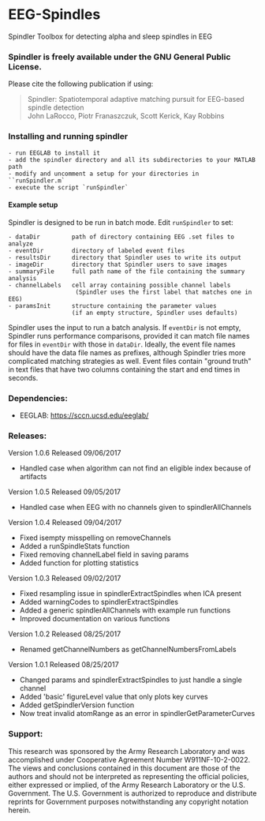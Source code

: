 # EEG-Spindles
Spindler Toolbox for detecting alpha and sleep spindles in EEG

### Spindler is freely available under the GNU General Public License. 
Please cite the following publication if using: 
> Spindler: Spatiotemporal adaptive matching pursuit 
> for EEG-based spindle detection  
> John LaRocco, Piotr Franaszczuk, Scott Kerick, Kay Robbins  


### Installing and running spindler

	- run EEGLAB to install it
	- add the spindler directory and all its subdirectories to your MATLAB path
	- modify and uncomment a setup for your directories in ``runSpindler.m`
	- execute the script `runSpindler`

#### Example setup
Spindler is designed to be run in batch mode. Edit `runSpindler` to set:  

    - dataDir         path of directory containing EEG .set files to analyze
    - eventDir        directory of labeled event files
    - resultsDir      directory that Spindler uses to write its output
    - imageDir        directory that Spindler users to save images
    - summaryFile     full path name of the file containing the summary analysis
    - channelLabels   cell array containing possible channel labels 
                       (Spindler uses the first label that matches one in EEG)
    - paramsInit      structure containing the parameter values
                      (if an empty structure, Spindler uses defaults)  
 
Spindler uses the input to run a batch analysis. If `eventDir` is not empty, Spindler runs performance comparisons, provided it can match file names for files in `eventDir` with those in `dataDir`.  Ideally, the event file names should have the data file names as prefixes, although Spindler tries more complicated matching strategies as well.  Event files contain "ground truth" in text files that have two columns containing the start and end times in seconds.
	
### Dependencies:
* EEGLAB: https://sccn.ucsd.edu/eeglab/  

### Releases:  

Version 1.0.6 Released 09/06/2017
* Handled case when algorithm can not find an eligible index because of artifacts  
    
Version 1.0.5 Released 09/05/2017
* Handled case when EEG with no channels given to spindlerAllChannels
  
Version 1.0.4 Released 09/04/2017
* Fixed isempty misspelling on removeChannels
* Added a runSpindleStats function
* Fixed removing channelLabel field in saving params
* Added function for plotting statistics  
  
Version 1.0.3 Released 09/02/2017
* Fixed resampling issue in spindlerExtractSpindles when ICA present
* Added warningCodes to spindlerExtractSpindles
* Added a generic spindlerAllChannels with example run functions
* Improved documentation on various functions  

Version 1.0.2 Released 08/25/2017
* Renamed getChannelNumbers as getChannelNumbersFromLabels
      
Version 1.0.1 Released 08/25/2017
* Changed params and spindlerExtractSpindles to just handle a single channel
* Added 'basic' figureLevel value that only plots key curves
* Added getSpindlerVersion function
* Now treat invalid atomRange as an error in spindlerGetParameterCurves  

### Support:    
	
This research was sponsored by the Army Research Laboratory and was accomplished under Cooperative Agreement Number W911NF-10-2-0022. The views and conclusions contained in this document are those of the authors and should not be interpreted as representing the official policies, either expressed or implied, of the Army Research Laboratory or the U.S. Government. The U.S. Government is authorized to reproduce and distribute reprints for Government purposes notwithstanding any copyright notation herein.